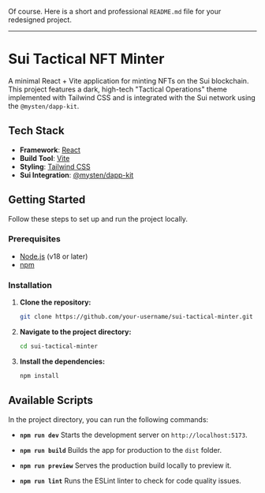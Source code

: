 Of course. Here is a short and professional `README.md` file for your redesigned project.

---

# Sui Tactical NFT Minter

A minimal React + Vite application for minting NFTs on the Sui blockchain. This project features a dark, high-tech "Tactical Operations" theme implemented with Tailwind CSS and is integrated with the Sui network using the `@mysten/dapp-kit`.

## Tech Stack

-   **Framework**: [React](https://react.dev/)
-   **Build Tool**: [Vite](https://vitejs.dev/)
-   **Styling**: [Tailwind CSS](https://tailwindcss.com/)
-   **Sui Integration**: [@mysten/dapp-kit](https://sdk.mystenlabs.com/dapp-kit)

## Getting Started

Follow these steps to set up and run the project locally.

### Prerequisites

-   [Node.js](https://nodejs.org/) (v18 or later)
-   [npm](https://www.npmjs.com/)

### Installation

1.  **Clone the repository:**
    ```bash
    git clone https://github.com/your-username/sui-tactical-minter.git
    ```

2.  **Navigate to the project directory:**
    ```bash
    cd sui-tactical-minter
    ```

3.  **Install the dependencies:**
    ```bash
    npm install
    ```

## Available Scripts

In the project directory, you can run the following commands:

-   **`npm run dev`**
    Starts the development server on `http://localhost:5173`.

-   **`npm run build`**
    Builds the app for production to the `dist` folder.

-   **`npm run preview`**
    Serves the production build locally to preview it.

-   **`npm run lint`**
    Runs the ESLint linter to check for code quality issues.